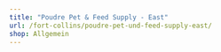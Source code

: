 ```yaml
---
title: "Poudre Pet & Feed Supply - East"
url: /fort-collins/poudre-pet-und-feed-supply-east/
shop: Allgemein
---
```

